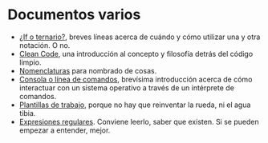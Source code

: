 # Documentos varios

- [¿If o ternario?](ternarioOif.md), breves líneas acerca de cuándo y cómo utilizar una y otra notación. O no.
- [Clean Code](cleanCode.md), una introducción al concepto y filosofía detrás del código limpio.
- [Nomenclaturas](nomenclaturas.md) para nombrado de cosas.
- [Consola o línea de comandos](consola.md), brevísima introducción acerca de cómo interactuar con un sistema operativo a través de un intérprete de comandos.
- [Plantillas de trabajo](plantillas.md), porque no hay que reinventar la rueda, ni el agua tibia.
- [Expresiones regulares](expresionesRegulares.md). Conviene leerlo, saber que existen. Si se pueden empezar a entender, mejor.